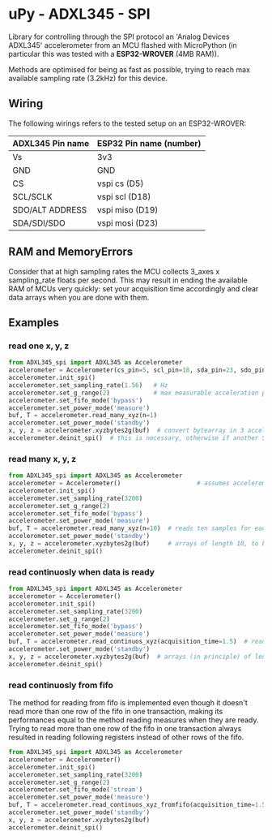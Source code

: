 # uPy - ADXL345 - SPI
Library for controlling through the SPI protocol an 'Analog Devices ADXL345' accelerometer from an MCU flashed with MicroPython (in particular this was tested with a **ESP32-WROVER** (4MB RAM)).

Methods are optimised for being as fast as possible, trying to reach max available sampling rate (3.2kHz) for this device.

## Wiring
The following wirings refers to the tested setup on an ESP32-WROVER:

ADXL345 Pin name  | ESP32 Pin name (number)
 ---------------- | -----------------------
Vs                | 3v3
GND               | GND
CS                | vspi cs (D5)
SCL/SCLK          | vspi scl (D18)
SDO/ALT ADDRESS   | vspi miso (D19)
SDA/SDI/SDO       | vspi mosi (D23)

## RAM and MemoryErrors
Consider that at high sampling rates the MCU collects 3_axes x sampling_rate floats per second. This may result in ending the available RAM of MCUs very quickly: set your acquisition time accordingly and clear data arrays when you are done with them. 

## Examples
### read one x, y, z
``` python
from ADXL345_spi import ADXL345 as Accelerometer
accelerometer = Accelerometer(cs_pin=5, scl_pin=18, sda_pin=23, sdo_pin=19, spi_freq=5000000)
accelerometer.init_spi()
accelerometer.set_sampling_rate(1.56)   # Hz
accelerometer.set_g_range(2)            # max measurable acceleration pm 2g
accelerometer.set_fifo_mode('bypass')
accelerometer.set_power_mode('measure')
buf, T = accelerometer.read_many_xyz(n=1)
accelerometer.set_power_mode('standby')
x, y, z = accelerometer.xyzbytes2g(buf)  # convert bytearray in 3 acceleration arrays (x, y, z) in g units
accelerometer.deinit_spi()  # this is necessary, otherwise if another SPI is initialized it won't work
```

### read many x, y, z
``` python
from ADXL345_spi import ADXL345 as Accelerometer
accelerometer = Accelerometer()                     # assumes accelerometer is connected to MCU spi default Pins
accelerometer.init_spi()
accelerometer.set_sampling_rate(3200)
accelerometer.set_g_range(2)
accelerometer.set_fifo_mode('bypass')
accelerometer.set_power_mode('measure')
buf, T = accelerometer.read_many_xyz(n=10)  # reads ten samples for each axis at the requested sampling rate
accelerometer.set_power_mode('standby')
x, y, z = accelerometer.xyzbytes2g(buf)     # arrays of length 10, to be associated with the T array that holds the times of the measure of each sample
accelerometer.deinit_spi()
```

### read continuosly when data is ready
``` python
from ADXL345_spi import ADXL345 as Accelerometer
accelerometer = Accelerometer()
accelerometer.init_spi()
accelerometer.set_sampling_rate(3200)
accelerometer.set_g_range(2)
accelerometer.set_fifo_mode('bypass')
accelerometer.set_power_mode('measure')
buf, T = accelerometer.read_continuos_xyz(acquisition_time=1.5)  # reads samples for 1.5 seconds from each axis at the requested sampling rate
accelerometer.set_power_mode('standby')
x, y, z = accelerometer.xyzbytes2g(buf)  # arrays (in principle) of length acquisition_time * sampling_rate 
accelerometer.deinit_spi()
```

### read continuosly from fifo
The method for reading from fifo is implemented even though it doesn't read more than one row of the fifo in one transaction, making its performances equal to the method reading measures when they are ready. Trying to read more than one row of the fifo in one transaction always resulted in reading following registers instead of other rows of the fifo.
``` python
from ADXL345_spi import ADXL345 as Accelerometer
accelerometer = Accelerometer()
accelerometer.init_spi()
accelerometer.set_sampling_rate(3200)
accelerometer.set_g_range(2)
accelerometer.set_fifo_mode('stream')
accelerometer.set_power_mode('measure')
buf, T = accelerometer.read_continuos_xyz_fromfifo(acquisition_time=1.5)
accelerometer.set_power_mode('standby')
x, y, z = accelerometer.xyzbytes2g(buf)
accelerometer.deinit_spi()
```
